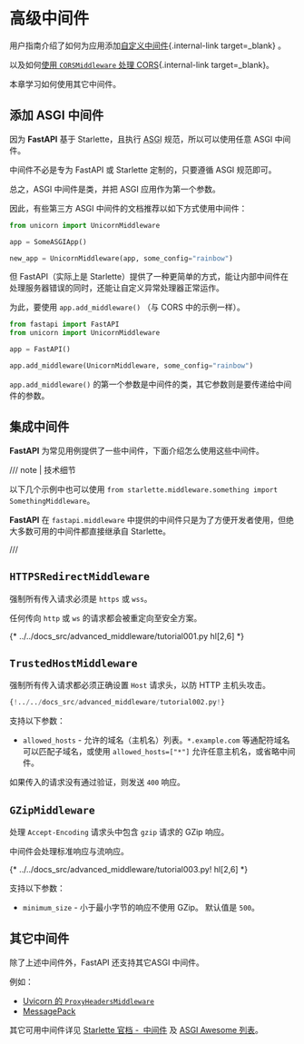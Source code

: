 # 高级中间件

用户指南介绍了如何为应用添加[自定义中间件](../tutorial/middleware.md){.internal-link target=_blank} 。

以及如何[使用 `CORSMiddleware` 处理 CORS](../tutorial/cors.md){.internal-link target=_blank}。

本章学习如何使用其它中间件。

## 添加 ASGI 中间件

因为 **FastAPI** 基于 Starlette，且执行 <abbr title="Asynchronous Server Gateway Interface，异步服务器网关界面">ASGI</abbr> 规范，所以可以使用任意 ASGI 中间件。

中间件不必是专为 FastAPI 或 Starlette 定制的，只要遵循 ASGI 规范即可。

总之，ASGI 中间件是类，并把 ASGI 应用作为第一个参数。

因此，有些第三方 ASGI 中间件的文档推荐以如下方式使用中间件：

```Python
from unicorn import UnicornMiddleware

app = SomeASGIApp()

new_app = UnicornMiddleware(app, some_config="rainbow")
```

但 FastAPI（实际上是 Starlette）提供了一种更简单的方式，能让内部中间件在处理服务器错误的同时，还能让自定义异常处理器正常运作。

为此，要使用 `app.add_middleware()` （与 CORS 中的示例一样）。

```Python
from fastapi import FastAPI
from unicorn import UnicornMiddleware

app = FastAPI()

app.add_middleware(UnicornMiddleware, some_config="rainbow")
```

`app.add_middleware()` 的第一个参数是中间件的类，其它参数则是要传递给中间件的参数。

## 集成中间件

**FastAPI** 为常见用例提供了一些中间件，下面介绍怎么使用这些中间件。

/// note | 技术细节

以下几个示例中也可以使用 `from starlette.middleware.something import SomethingMiddleware`。

**FastAPI** 在 `fastapi.middleware` 中提供的中间件只是为了方便开发者使用，但绝大多数可用的中间件都直接继承自 Starlette。

///

## `HTTPSRedirectMiddleware`

强制所有传入请求必须是 `https` 或 `wss`。

任何传向 `http` 或 `ws` 的请求都会被重定向至安全方案。

{* ../../docs_src/advanced_middleware/tutorial001.py hl[2,6] *}

## `TrustedHostMiddleware`

强制所有传入请求都必须正确设置 `Host` 请求头，以防 HTTP 主机头攻击。

```Python hl_lines="2  6-8"
{!../../docs_src/advanced_middleware/tutorial002.py!}
```

支持以下参数：

* `allowed_hosts` - 允许的域名（主机名）列表。`*.example.com` 等通配符域名可以匹配子域名，或使用 `allowed_hosts=["*"]` 允许任意主机名，或省略中间件。

如果传入的请求没有通过验证，则发送 `400` 响应。

## `GZipMiddleware`

处理 `Accept-Encoding` 请求头中包含 `gzip` 请求的 GZip 响应。

中间件会处理标准响应与流响应。

{* ../../docs_src/advanced_middleware/tutorial003.py! hl[2,6] *}

支持以下参数：

* `minimum_size` - 小于最小字节的响应不使用 GZip。 默认值是 `500`。

## 其它中间件

除了上述中间件外，FastAPI 还支持其它ASGI 中间件。

例如：

* <a href="https://github.com/encode/uvicorn/blob/master/uvicorn/middleware/proxy_headers.py" class="external-link" target="_blank">Uvicorn 的 `ProxyHeadersMiddleware`</a>
* <a href="https://github.com/florimondmanca/msgpack-asgi" class="external-link" target="_blank">MessagePack</a>

其它可用中间件详见 <a href="https://www.starlette.io/middleware/" class="external-link" target="_blank">Starlette 官档 -  中间件</a> 及 <a href="https://github.com/florimondmanca/awesome-asgi" class="external-link" target="_blank">ASGI Awesome 列表</a>。
